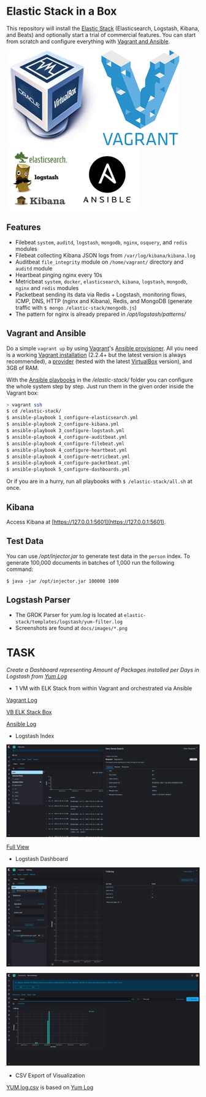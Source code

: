 # Elastic Stack in a Box

This repository will install the [Elastic Stack](https://www.elastic.co/products) (Elasticsearch, Logstash, Kibana, and Beats) and optionally start a trial of commercial features. You can start from scratch and configure everything with [Vagrant and Ansible](#vagrant-and-ansible).

![Vagrant + VirtualBox](docs/images/vagrant-virtualbox.png)
![Ansible + ELK Stack](docs/images/ansible-elk.png)

## Features

* Filebeat `system`, `auditd`, `logstash`, `mongodb`, `nginx`, `osquery`, and `redis` modules
* Filebeat collecting Kibana JSON logs from `/var/log/kibana/kibana.log`
* Auditbeat `file_integrity` module on `/home/vagrant/` directory and `auditd` module
* Heartbeat pinging nginx every 10s
* Metricbeat `system`, `docker`, `elasticsearch`, `kibana`, `logstash`, `mongodb`, `nginx` and `redis` modules
* Packetbeat sending its data via Redis + Logstash, monitoring flows, ICMP, DNS, HTTP (nginx and Kibana), Redis, and MongoDB (generate traffic with `$ mongo /elastic-stack/mongodb.js`)
* The pattern for nginx is already prepared in */opt/logstash/patterns/*

## Vagrant and Ansible

Do a simple `vagrant up` by using [Vagrant](https://www.vagrantup.com)'s [Ansible provisioner](https://www.vagrantup.com/docs/provisioning/ansible.html). All you need is a working [Vagrant installation](https://www.vagrantup.com/docs/installation/) (2.2.4+ but the latest version is always recommended), a [provider](https://www.vagrantup.com/docs/providers/) (tested with the latest [VirtualBox](https://www.virtualbox.org) version), and 3GB of RAM.

With the [Ansible playbooks](https://docs.ansible.com/ansible/playbooks.html) in the */elastic-stack/* folder you can configure the whole system step by step. Just run them in the given order inside the Vagrant box:

```sh
> vagrant ssh
$ cd /elastic-stack/
$ ansible-playbook 1_configure-elasticsearch.yml
$ ansible-playbook 2_configure-kibana.yml
$ ansible-playbook 3_configure-logstash.yml
$ ansible-playbook 4_configure-auditbeat.yml
$ ansible-playbook 4_configure-filebeat.yml
$ ansible-playbook 4_configure-heartbeat.yml
$ ansible-playbook 4_configure-metricbeat.yml
$ ansible-playbook 4_configure-packetbeat.yml
$ ansible-playbook 5_configure-dashboards.yml
```

Or if you are in a hurry, run all playbooks with `$ /elastic-stack/all.sh` at once.

## Kibana

Access Kibana at [https://127.0.0.1:5601](https://127.0.0.1:5601).

## Test Data

You can use */opt/injector.jar* to generate test data in the `person` index. To generate 100,000 documents in batches of 1,000 run the following command:

```
$ java -jar /opt/injector.jar 100000 1000
```

## Logstash Parser

-	The GROK Parser for _yum.log_ is located at `elastic-stack/templates/logstash/yum-filter.log`
-	Screenshots are found at `docs/images/*.png`


# TASK

*Create a Dashboard representing Amount of Packages installed per Days in Logstash from [Yum Log](docs/files/yum.log)*


* 1 VM with ELK Stack from within Vagrant and orchestrated via Ansible

[Vagrant Log](docs/files/ubuntu-bionic-18.04-cloudimg-console.log)

[VB ELK Stack Box](docs/images/VB_ELK_STACK_BOX.png)

[Ansible Log](elastic-stack/logs/logfile.log)

* Logstash Index

![View Index](docs/images/Kibana-127.0.0.1-Discover-Visible.png)

[Full View](docs/images/Kibana-127.0.0.1-Discover-Full.png)

* Logstash Dashboard

![Visualize](docs/images/Kibana-127.0.0.1-Visualize-YUM.png)

![Dashboard](docs/images/Kibana-127.0.0.1-Dashboard-YUM.png)

* CSV Export of Visualization

[YUM.log.csv](docs/files/YUM.log.csv) is based on [Yum Log](docs/files/yum.log)